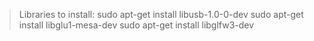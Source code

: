 > Libraries to install:
sudo apt-get install libusb-1.0-0-dev
sudo apt-get install libglu1-mesa-dev
sudo apt-get install libglfw3-dev